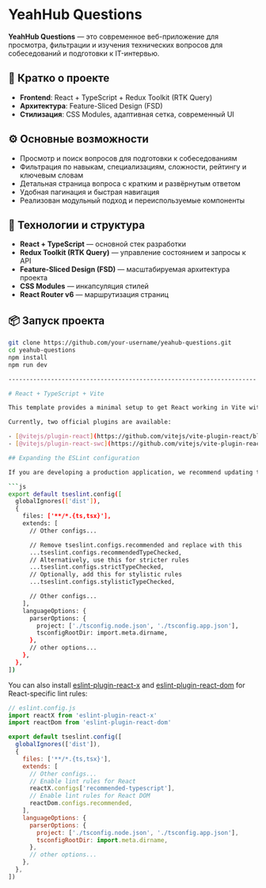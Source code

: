 # YeahHub Questions

**YeahHub Questions** — это современное веб-приложение для просмотра, фильтрации и изучения технических вопросов для собеседований и подготовки к IT-интервью.

## 🚀 Кратко о проекте

- **Frontend**: React + TypeScript + Redux Toolkit (RTK Query)
- **Архитектура**: Feature-Sliced Design (FSD)
- **Стилизация**: CSS Modules, адаптивная сетка, современный UI

## ⚙️ Основные возможности

- Просмотр и поиск вопросов для подготовки к собеседованиям
- Фильтрация по навыкам, специализациям, сложности, рейтингу и ключевым словам
- Детальная страница вопроса с кратким и развёрнутым ответом
- Удобная пагинация и быстрая навигация
- Реализован модульный подход и переиспользуемые компоненты

## 🧩 Технологии и структура

- **React + TypeScript** — основной стек разработки
- **Redux Toolkit (RTK Query)** — управление состоянием и запросы к API
- **Feature-Sliced Design (FSD)** — масштабируемая архитектура проекта
- **CSS Modules** — инкапсуляция стилей
- **React Router v6** — маршрутизация страниц

## 📦 Запуск проекта

```bash
git clone https://github.com/your-username/yeahub-questions.git
cd yeahub-questions
npm install
npm run dev

----------------------------------------------------------------------

# React + TypeScript + Vite

This template provides a minimal setup to get React working in Vite with HMR and some ESLint rules.

Currently, two official plugins are available:

- [@vitejs/plugin-react](https://github.com/vitejs/vite-plugin-react/blob/main/packages/plugin-react) uses [Babel](https://babeljs.io/) for Fast Refresh
- [@vitejs/plugin-react-swc](https://github.com/vitejs/vite-plugin-react/blob/main/packages/plugin-react-swc) uses [SWC](https://swc.rs/) for Fast Refresh

## Expanding the ESLint configuration

If you are developing a production application, we recommend updating the configuration to enable type-aware lint rules:

```js
export default tseslint.config([
  globalIgnores(['dist']),
  {
    files: ['**/*.{ts,tsx}'],
    extends: [
      // Other configs...

      // Remove tseslint.configs.recommended and replace with this
      ...tseslint.configs.recommendedTypeChecked,
      // Alternatively, use this for stricter rules
      ...tseslint.configs.strictTypeChecked,
      // Optionally, add this for stylistic rules
      ...tseslint.configs.stylisticTypeChecked,

      // Other configs...
    ],
    languageOptions: {
      parserOptions: {
        project: ['./tsconfig.node.json', './tsconfig.app.json'],
        tsconfigRootDir: import.meta.dirname,
      },
      // other options...
    },
  },
])
```

You can also install [eslint-plugin-react-x](https://github.com/Rel1cx/eslint-react/tree/main/packages/plugins/eslint-plugin-react-x) and [eslint-plugin-react-dom](https://github.com/Rel1cx/eslint-react/tree/main/packages/plugins/eslint-plugin-react-dom) for React-specific lint rules:

```js
// eslint.config.js
import reactX from 'eslint-plugin-react-x'
import reactDom from 'eslint-plugin-react-dom'

export default tseslint.config([
  globalIgnores(['dist']),
  {
    files: ['**/*.{ts,tsx}'],
    extends: [
      // Other configs...
      // Enable lint rules for React
      reactX.configs['recommended-typescript'],
      // Enable lint rules for React DOM
      reactDom.configs.recommended,
    ],
    languageOptions: {
      parserOptions: {
        project: ['./tsconfig.node.json', './tsconfig.app.json'],
        tsconfigRootDir: import.meta.dirname,
      },
      // other options...
    },
  },
])
```
